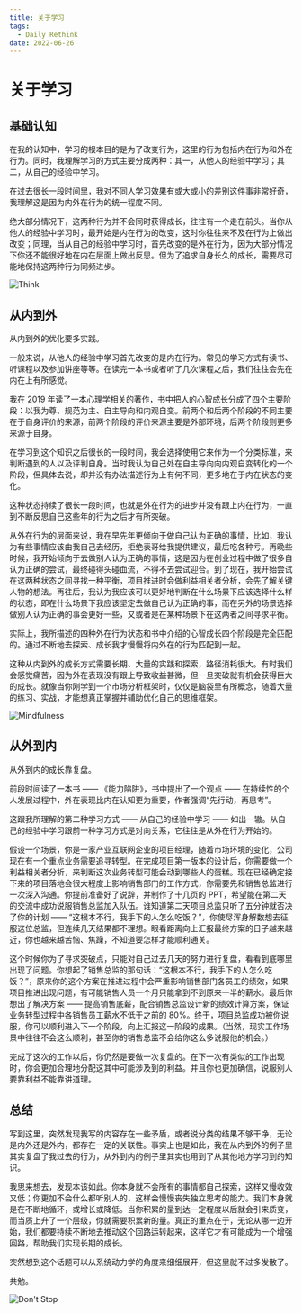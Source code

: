 ```yaml
---
title: 关于学习
tags:
  - Daily Rethink
date: 2022-06-26
---
```


# 关于学习

## 基础认知

在我的认知中，学习的根本目的是为了改变行为，这里的行为包括内在行为和外在行为。同时，我理解学习的方式主要分成两种：其一，从他人的经验中学习；其二，从自己的经验中学习。

在过去很长一段时间里，我对不同人学习效果有或大或小的差别这件事非常好奇，我理解这是因为内外在行为的统一程度不同。

绝大部分情况下，这两种行为并不会同时获得成长，往往有一个走在前头。当你从他人的经验中学习时，最开始是内在行为的改变，这时你往往来不及在行为上做出改变；同理，当从自己的经验中学习时，首先改变的是外在行为，因为大部分情况下你还不能很好地在内在层面上做出反思。但为了追求自身长久的成长，需要尽可能地保持这两种行为同频进步。

![Think](https://sherlockblaze.com/resources/img/dailyrethink/about-learning/think.jpg)

## 从内到外

从内到外的优化要多实践。

一般来说，从他人的经验中学习首先改变的是内在行为。常见的学习方式有读书、听课程以及参加讲座等等。在读完一本书或者听了几次课程之后，我们往往会先在内在上有所感觉。

我在 2019 年读了一本心理学相关的著作，书中把人的心智成长分成了四个主要阶段：以我为尊、规范为主、自主导向和内观自变。前两个和后两个阶段的不同主要在于自身评价的来源，前两个阶段的评价来源主要是外部环境，后两个阶段则更多来源于自身。

在学习到这个知识之后很长的一段时间，我会选择使用它来作为一个分类标准，来判断遇到的人以及评判自身。当时我认为自己处在自主导向向内观自变转化的一个阶段，但具体去说，却并没有办法描述行为上有何不同，更多地在于内在状态的变化。

这种状态持续了很长一段时间，也就是外在行为的进步并没有跟上内在行为，一直到不断反思自己这些年的行为之后才有所突破。

从外在行为的层面来说，我在早先年更倾向于做自己认为正确的事情，比如，我认为有些事情应该由我自己去经历，拒绝表哥给我提供建议，最后吃各种亏。再晚些时候，我开始倾向于去做别人认为正确的事情，这是因为在创业过程中做了很多自认为正确的尝试，最终碰得头碰血流，不得不去尝试迎合。到了现在，我开始尝试在这两种状态之间寻找一种平衡，项目推进时会做利益相关者分析，会先了解关键人物的想法。再往后，我认为我应该可以更好地判断在什么场景下应该选择什么样的状态，即在什么场景下我应该坚定去做自己认为正确的事，而在另外的场景选择做别人认为正确的事会更好一些，又或者是在某种场景下在这两者之间寻求平衡。

实际上，我所描述的四种外在行为状态和书中介绍的心智成长四个阶段是完全匹配的。通过不断地去探索、成长我才慢慢将内外在的行为匹配到一起。

这种从内到外的成长方式需要长期、大量的实践和探索，路径消耗很大。有时我们会感觉痛苦，因为外在表现没有跟上导致收益甚微，但一旦突破就有机会获得巨大的成长。就像当你刚学到一个市场分析框架时，仅仅是脑袋里有所概念，随着大量的练习、实战，才能想真正掌握并辅助优化自己的思维框架。

![Mindfulness](https://sherlockblaze.com/resources/img/dailyrethink/about-learning/mindfulness.jpg)

## 从外到内

从外到内的成长靠复盘。

前段时间读了一本书 —— 《能力陷阱》，书中提出了一个观点 —— 在持续性的个人发展过程中，外在表现比内在认知更为重要，作者强调“先行动，再思考”。

这跟我所理解的第二种学习方式 —— 从自己的经验中学习 —— 如出一辙。从自己的经验中学习跟前一种学习方式是对向关系，它往往是从外在行为开始的。

假设一个场景，你是一家产业互联网企业的项目经理，随着市场环境的变化，公司现在有一个重点业务需要追寻转型。在完成项目第一版本的设计后，你需要做一个利益相关者分析，来判断这次业务转型可能会动到哪些人的蛋糕。现在已经确定接下来的项目落地会很大程度上影响销售部门的工作方式，你需要先和销售总监进行一次深入沟通。你提前准备好了说辞，并制作了十几页的 PPT，希望能在第二天的交流中成功说服销售总监加入队伍。谁知道第二天项目总监只听了五分钟就否决了你的计划 —— “这根本不行，我手下的人怎么吃饭？”，你使尽浑身解数想去征服这位总监，但连续几天结果都不理想。眼看距离向上汇报最终方案的日子越来越近，你也越来越苦恼、焦躁，不知道要怎样才能顺利通关。

这个时候你为了寻求突破点，只能对自己过去几天的努力进行复盘，看看到底哪里出现了问题。你想起了销售总监的那句话：“这根本不行，我手下的人怎么吃饭？”，原来你的这个方案在推进过程中会严重影响销售部门各员工的绩效，如果项目推进出现问题，有可能销售人员一个月只能拿到不到原来一半的薪水。最后你想出了解决方案 —— 提高销售底薪，配合销售总监设计新的绩效计算方案，保证业务转型过程中各销售员工薪水不低于之前的 80%。终于，项目总监成功被你说服，你可以顺利进入下一个阶段，向上汇报这一阶段的成果。（当然，现实工作场景中往往不会这么顺利，甚至你的销售总监不会给你这么多说服他的机会。）

完成了这次的工作以后，你仍然是要做一次复盘的。在下一次有类似的工作出现时，你会更加合理地分配这其中可能涉及到的利益。并且你也更加确信，说服别人要靠利益不能靠讲道理。


## 总结

写到这里，突然发现我写的内容存在一些矛盾，或者说分类的结果不够干净，无论是内外还是外内，都存在一定的关联性。事实上也是如此，我在从内到外的例子里其实复盘了我过去的行为，从外到内的例子里其实也用到了从其他地方学习到的知识。

我思来想去，发现本该如此。你本身就不会所有的事情都自己探索，这样又慢收效又低；你更加不会什么都听别人的，这样会慢慢丧失独立思考的能力。我们本身就是在不断地循环，或增长或降低。当你积累的量到达一定程度以后就会引来质变，而当质上升了一个层级，你就需要积累新的量。真正的重点在于，无论从哪一边开始，我们都要持续不断地去推动这个回路运转起来，这样它才有可能成为一个增强回路，帮助我们实现长期的成长。

突然想到这个话题可以从系统动力学的角度来细细展开，但这里就不过多发散了。

共勉。

![Don't Stop](https://sherlockblaze.com/resources/img/dailyrethink/about-learning/dontstop.jpg)
